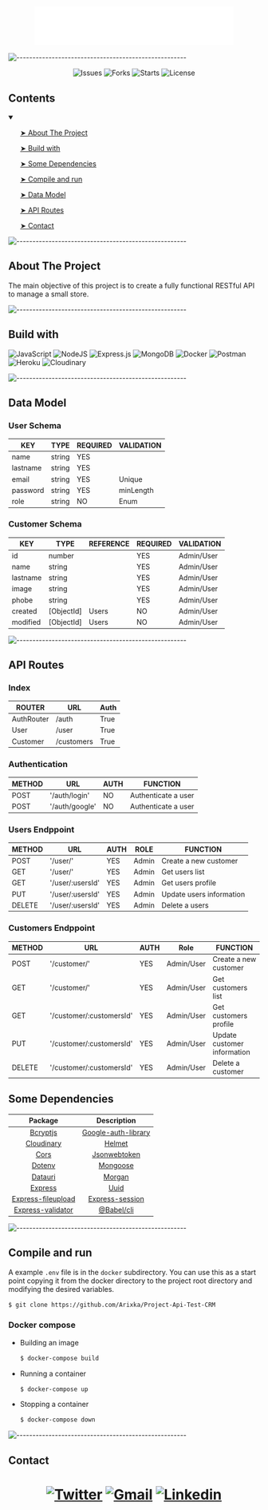 <div align="center">
        <img src="title.svg"  width="400"> 
</div>



</div>          
                         
![-----------------------------------------------------](https://raw.githubusercontent.com/andreasbm/readme/master/assets/lines/rainbow.png)

<div align="center">

![Issues](https://img.shields.io/github/issues/Arixka/Project-Api-Test-CRM?color=blueviolet)
![Forks](https://img.shields.io/github/forks/Arixka/Project-Api-Test-CRM?color=blueviolet)
![Starts](https://img.shields.io/github/stars/Arixka/Project-Api-Test-CRM?color=blueviolet)
![License](https://img.shields.io/github/license/Arixka/Project-Api-Test-CRM?color=blueviolet)

</div>   

<h2 id="table-of-contents"> Contents</h2>

<details open="open">
  <summary></summary>
<ol><a href="#about-the-project"> ➤ About The Project </a></ol>
<ol><a href="#build"> ➤ Build with </a></ol>
<ol><a href="#dependencies"> ➤ Some Dependencies </a></ol>
<ol><a href="#compile"> ➤ Compile and run </a></ol>
<ol><a href="#datamodel"> ➤ Data Model </a></ol>
<ol><a href="#routes"> ➤ API Routes </a></ol>
<ol><a href="#contact"> ➤ Contact </a></ol>

</details>

![-----------------------------------------------------](https://raw.githubusercontent.com/andreasbm/readme/master/assets/lines/rainbow.png)

<h2 id="about-the-project"> About The Project</h2>

The main objective of this project is to create a fully functional RESTful API
to manage a small store.

![-----------------------------------------------------](https://raw.githubusercontent.com/andreasbm/readme/master/assets/lines/rainbow.png)

<h2 id="build"> Build with</h2>

![JavaScript](https://img.shields.io/badge/javascript-%23323330.svg?style=flat&logo=Javascript&logoColor=%23F7DF1E)
![NodeJS](https://img.shields.io/badge/node.js-%2343853D.svg?style=flat&logo=Node.js&logoColor=white&)
![Express.js](https://img.shields.io/badge/express.js-%23404d59.svg?style=flat&logo=Express&logoColor=%2361DAFB)
![MongoDB](https://img.shields.io/badge/MongoDB-%234ea94b.svg?style=flat&logo=Mongodb&logoColor=white)
![Docker](https://img.shields.io/badge/docker-%230db7ed.svg?style=flat&logo=Docker&logoColor=white)
![Postman](https://img.shields.io/badge/Postman-FF6C37?style=flat&logo=Postman&logoColor=white)
![Heroku](https://img.shields.io/badge/heroku-%23430098.svg?style=flat&logo=Heroku&logoColor=white)
![Cloudinary](https://img.shields.io/badge/Cloudinary-3448c5?style=flat&logo=google-cloud&logoColor=white)

![-----------------------------------------------------](https://raw.githubusercontent.com/andreasbm/readme/master/assets/lines/rainbow.png)

<h2 id="datamodel"> Data Model</h2>

<h3> User Schema</h3>

| KEY      | TYPE   | REQUIRED | VALIDATION |
| -------- | ------ | -------- | ---------- |
| name     | string | YES      |            |
| lastname | string | YES      |            |
| email    | string | YES      | Unique     |
| password | string | YES      | minLength  |
| role     | string | NO       | Enum       |

<h3> Customer Schema</h3>

| KEY      | TYPE       | REFERENCE | REQUIRED | VALIDATION |
| -------- | ---------- | --------- | -------- | ---------- |
| id       | number     |           | YES      | Admin/User |
| name     | string     |           | YES      | Admin/User |
| lastname | string     |           | YES      | Admin/User |
| image    | string     |           | YES      | Admin/User |
| phobe    | string     |           | YES      | Admin/User |
| created  | [ObjectId] | Users     | NO       | Admin/User |
| modified | [ObjectId] | Users     | NO       | Admin/User |

![-----------------------------------------------------](https://raw.githubusercontent.com/andreasbm/readme/master/assets/lines/rainbow.png)

<h2 id="routes"> API Routes</h2>

<h3>Index</h3>

| ROUTER     | URL        | Auth |
| ---------- | ---------- | ---- |
| AuthRouter | /auth      | True |
| User       | /user      | True |
| Customer   | /customers | True |

<h3>Authentication</h3>

| METHOD | URL            | AUTH | FUNCTION            |
| ------ | -------------- | ---- | ------------------- |
| POST   | '/auth/login'  | NO   | Authenticate a user |
| POST   | '/auth/google' | NO   | Authenticate a user |

<h3>Users Endppoint</h3>

| METHOD | URL              | AUTH | ROLE  | FUNCTION                 |
| ------ | ---------------- | ---- | ----- | ------------------------ |
| POST   | '/user/'         | YES  | Admin | Create a new customer    |
| GET    | '/user/'         | YES  | Admin | Get users list           |
| GET    | '/user/:usersId' | YES  | Admin | Get users profile        |
| PUT    | '/user/:usersId' | YES  | Admin | Update users information |
| DELETE | '/user/:usersId' | YES  | Admin | Delete a users           |

<h3>Customers Endppoint</h3>

| METHOD | URL                      | AUTH | Role       | FUNCTION                    |
| ------ | ------------------------ | ---- | ---------- | --------------------------- |
| POST   | '/customer/'             | YES  | Admin/User | Create a new customer       |
| GET    | '/customer/'             | YES  | Admin/User | Get customers list          |
| GET    | '/customer/:customersId' | YES  | Admin/User | Get customers profile       |
| PUT    | '/customer/:customersId' | YES  | Admin/User | Update customer information |
| DELETE | '/customer/:customersId' | YES  | Admin/User | Delete a customer           |

<h2 id="dependencies"> Some Dependencies</h2>

|                                 Package                                  |                                Description                                 |
| :----------------------------------------------------------------------: | :------------------------------------------------------------------------: |
|           [ Bcryptjs ](https://www.npmjs.com/package/bcryptjs)           | [ Google-auth-library ](https://www.npmjs.com/package/google-auth-library) |
|         [ Cloudinary ](https://www.npmjs.com/package/cloudinary)         |              [ Helmet ](https://www.npmjs.com/package/helmet)              |
|               [ Cors ](https://www.npmjs.com/package/cors)               |        [ Jsonwebtoken ](https://www.npmjs.com/package/jsonwebtoken)        |
|             [ Dotenv ](https://www.npmjs.com/package/dotenv)             |            [ Mongoose ](https://www.npmjs.com/package/mongoose)            |
|            [ Datauri ](https://www.npmjs.com/package/datauri)            |              [ Morgan ](https://www.npmjs.com/package/morgan)              |
|            [ Express ](https://www.npmjs.com/package/express)            |                [ Uuid ](https://www.npmjs.com/package/uuid)                |
| [ Express-fileupload ](https://www.npmjs.com/package/express-fileupload) |     [ Express-session ](https://www.npmjs.com/package/express-session)     |
|  [ Express-validator ](https://www.npmjs.com/package/express-validator)  |          [ @Babel/cli ](https://www.npmjs.com/package/@babel/cli)          |

![-----------------------------------------------------](https://raw.githubusercontent.com/andreasbm/readme/master/assets/lines/rainbow.png)

<h2 id="compile"> Compile and run</h2>

A example `.env` file is in the `docker` subdirectory. You can use this as a
start point copying it from the docker directory to the project root directory
and modifying the desired variables.

```bash
$ git clone https://github.com/Arixka/Project-Api-Test-CRM
```


<h3>Docker compose</h3>

-   Building an image

    ```bash
    $ docker-compose build
    ```

-   Running a container

    ```bash
    $ docker-compose up
    ```

-   Stopping a container

    ```bash
    $ docker-compose down
    ```

![-----------------------------------------------------](https://raw.githubusercontent.com/andreasbm/readme/master/assets/lines/rainbow.png)

<h2 id="contact"> Contact</h2>

<h1 align="center">

[![Twitter](https://img.shields.io/badge/-Twitter-1DA1F2?style=flat&logo=Twitter&logoColor=white)](https://twitter.com/_Arixka_)
[![Gmail](https://img.shields.io/badge/-Gmail-c14438?style=flat&logo=Gmail&logoColor=white)](mailto:marisiver25@gmail.com)
[![Linkedin](https://img.shields.io/badge/-LinkedIn-blue?style=flat&logo=Linkedin&logoColor=white)](https://www.linkedin.com/in/maria-siverio/)

</h1>
